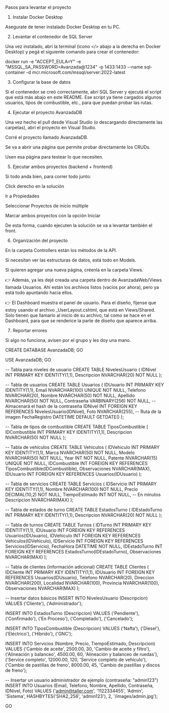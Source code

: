 Pasos para levantar el proyecto
1) Instalar Docker Desktop

Asegurate de tener instalado Docker Desktop en tu PC.

2) Levantar el contenedor de SQL Server

Una vez instalado, abrí la terminal (icono </> abajo a la derecha en Docker Desktop) y pegá el siguiente comando para crear el contenedor:

docker run -e "ACCEPT_EULA=Y" -e "MSSQL_SA_PASSWORD=Avanzada@1234" -p 1433:1433 --name sql-container -d mcr.microsoft.com/mssql/server:2022-latest

3) Configurar la base de datos

Si el contenedor se creó correctamente, abrí SQL Server y ejecutá el script que está más abajo en este README.
Ese script ya tiene cargados algunos usuarios, tipos de combustible, etc., para que puedan probar las rutas.

4) Ejecutar el proyecto AvanzadaDB

Una vez hecho el pull desde Visual Studio (o descargando directamente las carpetas), abrí el proyecto en Visual Studio.

Corré el proyecto llamado AvanzadaDB.

Se va a abrir una página que permite probar directamente los CRUDs.

Usen esa página para testear lo que necesiten.

5) Ejecutar ambos proyectos (backend + frontend)

Si todo anda bien, para correr todo junto:

Click derecho en la solución

Ir a Propiedades

Seleccionar Proyectos de inicio múltiple

Marcar ambos proyectos con la opción Iniciar

De esta forma, cuando ejecuten la solución se va a levantar también el front.

6) Organización del proyecto

En la carpeta Controllers están los métodos de la API.

Si necesitan ver las estructuras de datos, está todo en Models.

Si quieren agregar una nueva página, créenla en la carpeta Views.

👉 Además, ya les dejé creada una carpeta dentro de AvanzadaWeb/Views llamada Usuarios.
Ahí están los archivos listos (vacíos por ahora), pero ya está todo apuntando hacia ellos.

👉 El Dashboard muestra el panel de usuario. Para el diseño, fíjense que estoy usando el archivo _UserLayout.cshtml, que está en Views/Shared.
Solo tienen que llamarlo al inicio de su archivo, tal como se hace en el Dashboard, para que se renderice la parte de diseño que aparece arriba.

7) Reportar errores

Si algo no funciona, avisen por el grupo y les doy una mano.



CREATE DATABASE AvanzadaDB;
GO

USE AvanzadaDB;
GO

-- Tabla para niveles de usuario
CREATE TABLE NivelesUsuario (
    IDNivel INT PRIMARY KEY IDENTITY(1,1),
    Descripcion NVARCHAR(20) NOT NULL
);

-- Tabla de usuarios
CREATE TABLE Usuarios (
    IDUsuario INT PRIMARY KEY IDENTITY(1,1),
    Email NVARCHAR(100) UNIQUE NOT NULL,
    Telefono NVARCHAR(20),
    Nombre NVARCHAR(50) NOT NULL,
    Apellido NVARCHAR(50) NOT NULL,
    Contraseña VARBINARY(256) NOT NULL, -- Almacenará el hash de la contraseña
    IDNivel INT FOREIGN KEY REFERENCES NivelesUsuario(IDNivel),
    Foto NVARCHAR(255), -- Ruta de la imagen
    FechaRegistro DATETIME DEFAULT GETDATE()
);

-- Tabla de tipos de combustible
CREATE TABLE TiposCombustible (
    IDCombustible INT PRIMARY KEY IDENTITY(1,1),
    Descripcion NVARCHAR(50) NOT NULL
);

-- Tabla de vehículos
CREATE TABLE Vehiculos (
    IDVehiculo INT PRIMARY KEY IDENTITY(1,1),
    Marca NVARCHAR(50) NOT NULL,
    Modelo NVARCHAR(50) NOT NULL,
    Year INT NOT NULL,
    Patente NVARCHAR(15) UNIQUE NOT NULL,
    IDCombustible INT FOREIGN KEY REFERENCES TiposCombustible(IDCombustible),
    Observaciones NVARCHAR(MAX),
    IDUsuario INT FOREIGN KEY REFERENCES Usuarios(IDUsuario)
);

-- Tabla de servicios
CREATE TABLE Servicios (
    IDServicio INT PRIMARY KEY IDENTITY(1,1),
    Nombre NVARCHAR(100) NOT NULL,
    Precio DECIMAL(10,2) NOT NULL,
    TiempoEstimado INT NOT NULL, -- En minutos
    Descripcion NVARCHAR(MAX)
);

-- Tabla de estados de turno
CREATE TABLE EstadosTurno (
    IDEstadoTurno INT PRIMARY KEY IDENTITY(1,1),
    Descripcion NVARCHAR(20) NOT NULL
);

-- Tabla de turnos
CREATE TABLE Turnos (
    IDTurno INT PRIMARY KEY IDENTITY(1,1),
    IDUsuario INT FOREIGN KEY REFERENCES Usuarios(IDUsuario),
    IDVehiculo INT FOREIGN KEY REFERENCES Vehiculos(IDVehiculo),
    IDServicio INT FOREIGN KEY REFERENCES Servicios(IDServicio),
    FechaHora DATETIME NOT NULL,
    IDEstadoTurno INT FOREIGN KEY REFERENCES EstadosTurno(IDEstadoTurno),
    Observaciones NVARCHAR(MAX)
);

-- Tabla de clientes (información adicional)
CREATE TABLE Clientes (
    IDCliente INT PRIMARY KEY IDENTITY(1,1),
    IDUsuario INT FOREIGN KEY REFERENCES Usuarios(IDUsuario),
    Telefono NVARCHAR(20),
    Direccion NVARCHAR(200),
    Localidad NVARCHAR(100),
    Provincia NVARCHAR(100),
    Observaciones NVARCHAR(MAX)
);

-- Insertar datos básicos
INSERT INTO NivelesUsuario (Descripcion) VALUES 
('Cliente'),
('Administrador');

INSERT INTO EstadosTurno (Descripcion) VALUES 
('Pendiente'),
('Confirmado'),
('En Proceso'),
('Completado'),
('Cancelado');

INSERT INTO TiposCombustible (Descripcion) VALUES 
('Nafta'),
('Diesel'),
('Eléctrico'),
('Híbrido'),
('GNC');

INSERT INTO Servicios (Nombre, Precio, TiempoEstimado, Descripcion) VALUES 
('Cambio de aceite', 2500.00, 30, 'Cambio de aceite y filtro'),
('Alineación y balanceo', 4500.00, 60, 'Alineación y balanceo de ruedas'),
('Service completo', 12000.00, 120, 'Service completo de vehículo'),
('Cambio de pastillas de freno', 8000.00, 45, 'Cambio de pastillas y discos de freno');

-- Insertar un usuario administrador de ejemplo (contraseña: "admin123")
INSERT INTO Usuarios (Email, Telefono, Nombre, Apellido, Contraseña, IDNivel, Foto)
VALUES ('admin@taller.com', '1122334455', 'Admin', 'Sistema', 
HASHBYTES('SHA2_256', 'admin123'), 2, '/images/admin.jpg');

GO
